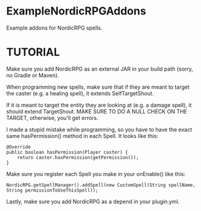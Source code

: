 # ExampleNordicRPGAddons
Example addons for NordicRPG spells.


# TUTORIAL

Make sure you add NordicRPG as an external JAR in your build path (sorry, no Gradle or Maven).

When programming new spells, make sure that if they are meant to target the caster (e.g. a healing spell), it extends SelfTargetShout.

If it is meant to target the entity they are looking at (e.g. a damage spell), it should extend TargetShout.
MAKE SURE TO DO A NULL CHECK ON THE TARGET, otherwise, you'll get errors.

I made a stupid mistake while programming, so you have to have the exact same hasPermission() method in each Spell. It looks like this:

	@Override
	public boolean hasPermission(Player caster) {
		return caster.hasPermission(getPermission());
	}
  
Make sure you register each Spell you make in your onEnable() like this:

	NordicRPG.getSpellManager().addSpell(new CustomSpell(String spellName, String permissionToUseThisSpell));
    
Lastly, make sure you add NordicRPG as a depend in your plugin.yml.
